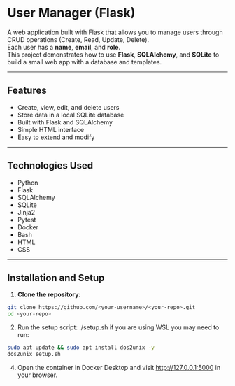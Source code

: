 ﻿# User Manager (Flask)

A web application built with Flask that allows you to manage users through CRUD operations (Create, Read, Update, Delete).  
Each user has a **name**, **email**, and **role**.  
This project demonstrates how to use **Flask**, **SQLAlchemy**, and **SQLite** to build a small web app with a database and templates.

---

## Features

- Create, view, edit, and delete users  
- Store data in a local SQLite database  
- Built with Flask and SQLAlchemy  
- Simple HTML interface  
- Easy to extend and modify  

---

## Technologies Used

- Python
- Flask
- SQLAlchemy  
- SQLite  
- Jinja2
- Pytest
- Docker
- Bash
- HTML
- CSS

---

## Installation and Setup

1. **Clone the repository**:

```bash
git clone https://github.com/<your-username>/<your-repo>.git
cd <your-repo>
```

2. Run the setup script:
./setup.sh
if you are using WSL you may need to run:

```bash
sudo apt update && sudo apt install dos2unix -y 
dos2unix setup.sh
```

4. Open the container in Docker Desktop and visit http://127.0.0.1:5000
 in your browser.
